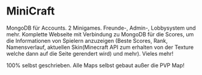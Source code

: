 # MiniCraft
MongoDB für Accounts. 
2 Minigames. 
Freunde-, Admin-, Lobbysystem und mehr. 
Komplette Webseite mit Verbindung zu MongoDB für die Scores, um die Informationen von Spielern anzuzeigen (Beste Scores, Rank, Namensverlauf, aktuellen Skin(Minecraft API zum erhalten von der Texture welche dann auf die Seite gerendert wird) und mehr). 
Vieles mehr! 

100% selbst geschrieben. 
Alle Maps selbst gebaut außer die PVP Map!
